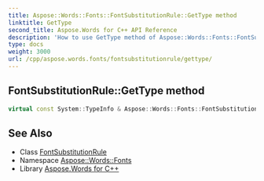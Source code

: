 ```yaml
---
title: Aspose::Words::Fonts::FontSubstitutionRule::GetType method
linktitle: GetType
second_title: Aspose.Words for C++ API Reference
description: 'How to use GetType method of Aspose::Words::Fonts::FontSubstitutionRule class in C++.'
type: docs
weight: 3000
url: /cpp/aspose.words.fonts/fontsubstitutionrule/gettype/
---
```

## FontSubstitutionRule::GetType method




```cpp
virtual const System::TypeInfo & Aspose::Words::Fonts::FontSubstitutionRule::GetType() const override
```

## See Also

* Class [FontSubstitutionRule](../)
* Namespace [Aspose::Words::Fonts](../../)
* Library [Aspose.Words for C++](../../../)
